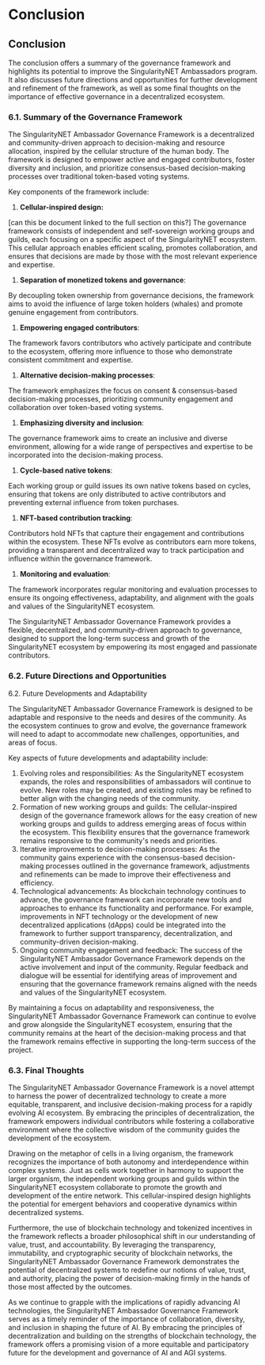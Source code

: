 # Conclusion

## Conclusion <a href="#_wb2j4aqd20fm" id="_wb2j4aqd20fm"></a>

The conclusion offers a summary of the governance framework and highlights its potential to improve the SingularityNET Ambassadors program. It also discusses future directions and opportunities for further development and refinement of the framework, as well as some final thoughts on the importance of effective governance in a decentralized ecosystem.

### **6.1. Summary of the Governance Framework**

The SingularityNET Ambassador Governance Framework is a decentralized and community-driven approach to decision-making and resource allocation, inspired by the cellular structure of the human body. The framework is designed to empower active and engaged contributors, foster diversity and inclusion, and prioritize consensus-based decision-making processes over traditional token-based voting systems.

Key components of the framework include:

1. **Cellular-inspired design:**

\[can this be document linked to the full section on this?] The governance framework consists of independent and self-sovereign working groups and guilds, each focusing on a specific aspect of the SingularityNET ecosystem. This cellular approach enables efficient scaling, promotes collaboration, and ensures that decisions are made by those with the most relevant experience and expertise.

1. **Separation of monetized tokens and governance**:

By decoupling token ownership from governance decisions, the framework aims to avoid the influence of large token holders (whales) and promote genuine engagement from contributors.

1. **Empowering engaged contributors**:

The framework favors contributors who actively participate and contribute to the ecosystem, offering more influence to those who demonstrate consistent commitment and expertise.

1. **Alternative decision-making processes**:

The framework emphasizes the focus on consent & consensus-based decision-making processes, prioritizing community engagement and collaboration over token-based voting systems.

1. **Emphasizing diversity and inclusion**:

The governance framework aims to create an inclusive and diverse environment, allowing for a wide range of perspectives and expertise to be incorporated into the decision-making process.

1. **Cycle-based native tokens**:

Each working group or guild issues its own native tokens based on cycles, ensuring that tokens are only distributed to active contributors and preventing external influence from token purchases.

1. **NFT-based contribution tracking**:

Contributors hold NFTs that capture their engagement and contributions within the ecosystem. These NFTs evolve as contributors earn more tokens, providing a transparent and decentralized way to track participation and influence within the governance framework.

1. **Monitoring and evaluation**:

The framework incorporates regular monitoring and evaluation processes to ensure its ongoing effectiveness, adaptability, and alignment with the goals and values of the SingularityNET ecosystem.

The SingularityNET Ambassador Governance Framework provides a flexible, decentralized, and community-driven approach to governance, designed to support the long-term success and growth of the SingularityNET ecosystem by empowering its most engaged and passionate contributors.

### **6.2. Future Directions and Opportunities**

6.2. Future Developments and Adaptability

The SingularityNET Ambassador Governance Framework is designed to be adaptable and responsive to the needs and desires of the community. As the ecosystem continues to grow and evolve, the governance framework will need to adapt to accommodate new challenges, opportunities, and areas of focus.

Key aspects of future developments and adaptability include:

1. Evolving roles and responsibilities: As the SingularityNET ecosystem expands, the roles and responsibilities of ambassadors will continue to evolve. New roles may be created, and existing roles may be refined to better align with the changing needs of the community.
2. Formation of new working groups and guilds: The cellular-inspired design of the governance framework allows for the easy creation of new working groups and guilds to address emerging areas of focus within the ecosystem. This flexibility ensures that the governance framework remains responsive to the community's needs and priorities.
3. Iterative improvements to decision-making processes: As the community gains experience with the consensus-based decision-making processes outlined in the governance framework, adjustments and refinements can be made to improve their effectiveness and efficiency.
4. Technological advancements: As blockchain technology continues to advance, the governance framework can incorporate new tools and approaches to enhance its functionality and performance. For example, improvements in NFT technology or the development of new decentralized applications (dApps) could be integrated into the framework to further support transparency, decentralization, and community-driven decision-making.
5. Ongoing community engagement and feedback: The success of the SingularityNET Ambassador Governance Framework depends on the active involvement and input of the community. Regular feedback and dialogue will be essential for identifying areas of improvement and ensuring that the governance framework remains aligned with the needs and values of the SingularityNET ecosystem.

By maintaining a focus on adaptability and responsiveness, the SingularityNET Ambassador Governance Framework can continue to evolve and grow alongside the SingularityNET ecosystem, ensuring that the community remains at the heart of the decision-making process and that the framework remains effective in supporting the long-term success of the project.

### **6.3. Final Thoughts**

The SingularityNET Ambassador Governance Framework is a novel attempt to harness the power of decentralized technology to create a more equitable, transparent, and inclusive decision-making process for a rapidly evolving AI ecosystem. By embracing the principles of decentralization, the framework empowers individual contributors while fostering a collaborative environment where the collective wisdom of the community guides the development of the ecosystem.

Drawing on the metaphor of cells in a living organism, the framework recognizes the importance of both autonomy and interdependence within complex systems. Just as cells work together in harmony to support the larger organism, the independent working groups and guilds within the SingularityNET ecosystem collaborate to promote the growth and development of the entire network. This cellular-inspired design highlights the potential for emergent behaviors and cooperative dynamics within decentralized systems.

Furthermore, the use of blockchain technology and tokenized incentives in the framework reflects a broader philosophical shift in our understanding of value, trust, and accountability. By leveraging the transparency, immutability, and cryptographic security of blockchain networks, the SingularityNET Ambassador Governance Framework demonstrates the potential of decentralized systems to redefine our notions of value, trust, and authority, placing the power of decision-making firmly in the hands of those most affected by the outcomes.

As we continue to grapple with the implications of rapidly advancing AI technologies, the SingularityNET Ambassador Governance Framework serves as a timely reminder of the importance of collaboration, diversity, and inclusion in shaping the future of AI. By embracing the principles of decentralization and building on the strengths of blockchain technology, the framework offers a promising vision of a more equitable and participatory future for the development and governance of AI and AGI systems.
